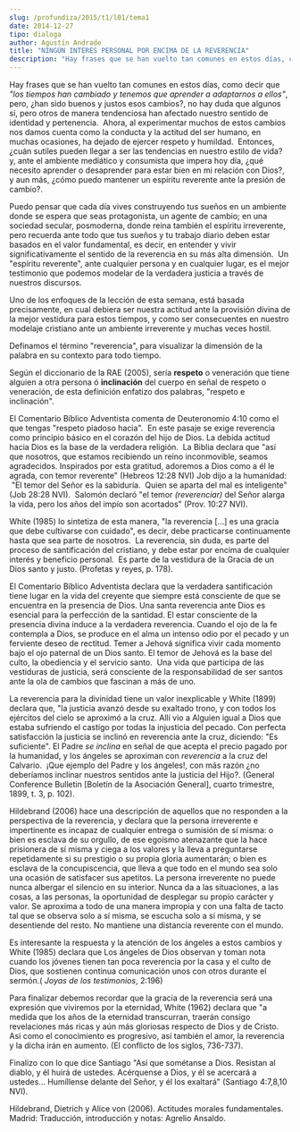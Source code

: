 ```yaml
---
slug: /profundiza/2015/t1/l01/tema1
date: 2014-12-27
tipo: dialoga
author: Agustín Andrade
title: "NINGÚN INTERÉS PERSONAL POR ENCIMA DE LA REVERENCIA"
description: "Hay frases que se han vuelto tan comunes en estos días, como decir que“los  tiempos han cambiado y tenemos que aprender a adaptarnos a ellos”, pero, ¿han  sido buenos y justos esos cambios?, no hay duda que algunos sí, pero otros de  manera tendenciosa han afectado nuestro sen..."
---
```


Hay frases que se han vuelto tan comunes en estos días, como decir que _"los tiempos han cambiado y tenemos que aprender a adaptarnos a ellos"_, pero, ¿han sido buenos y justos esos cambios?, no hay duda que algunos sí, pero otros de manera tendenciosa han afectado nuestro sentido de identidad y pertenencia.  Ahora, al experimentar muchos de estos cambios nos damos cuenta como la conducta y la actitud del ser humano, en muchas ocasiones, ha dejado de ejercer respeto y humildad.  Entonces, ¿cuán sutiles pueden llegar a ser las tendencias en nuestro estilo de vida? y, ante el ambiente mediático y consumista que impera hoy día, ¿qué necesito aprender o desaprender para estar bien en mi relación con Dios?, y aun más, ¿cómo puedo mantener un espíritu reverente ante la presión de cambio?.

Puedo pensar que cada día vives construyendo tus sueños en un ambiente donde se espera que seas protagonista, un agente de cambio; en una sociedad secular, posmoderna, donde reina también el espíritu irreverente, pero recuerda ante todo que tus sueños y tu trabajo diario deben estar basados en el valor fundamental, es decir, en entender y vivir significativamente el sentido de la reverencia en su más alta dimensión.  Un "espíritu reverente", ante cualquier persona y en cualquier lugar, es el mejor testimonio que podemos modelar de la verdadera justicia a través de nuestros discursos.

Uno de los enfoques de la lección de esta semana, está basada precisamente, en cual debiera ser nuestra actitud ante la provisión divina de la mejor vestidura para estos tiempos, y como ser consecuentes en nuestro modelaje cristiano ante un ambiente irreverente y muchas veces hostil.

Definamos el término "reverencia", para visualizar la dimensión de la palabra en su contexto para todo tiempo.

Según el diccionario de la RAE (2005), sería **respeto** o veneración que tiene alguien a otra persona ó **inclinación** del cuerpo en señal de respeto o veneración, de esta definición enfatizo dos palabras, "respeto e inclinación".

El Comentario Bíblico Adventista comenta de Deuteronomio 4:10 como el que tengas "respeto piadoso hacia".  En este pasaje se exige reverencia como principio básico en el corazón del hijo de Dios. La debida actitud hacia Dios es la base de la verdadera religión.  La Biblia declara que "así que nosotros, que estamos recibiendo un reino inconmovible, seamos agradecidos. Inspirados por esta gratitud, adoremos a Dios como a él le agrada, con temor reverente" (Hebreos 12:28 NVI) Job dijo a la humanidad:  "El temor del Señor es la sabiduría.  Quien se aparta del mal es inteligente" (Job 28:28 NVI).  Salomón declaró "el temor _(reverenciar)_ del Señor alarga la vida, pero los años del impío son acortados" (Prov. 10:27 NVI).

White (1985) lo sintetiza de esta manera, "la reverencia [...] es una gracia que debe cultivarse con cuidado", es decir, debe practicarse continuamente hasta que sea parte de nosotros.  La reverencia, sin duda, es parte del proceso de santificación del cristiano, y debe estar por encima de cualquier interés y beneficio personal.  Es parte de la vestidura de la Gracia de un Dios santo y justo. (Profetas y reyes, p. 178).

El Comentario Bíblico Adventista declara que la verdadera santificación tiene lugar en la vida del creyente que siempre está consciente de que se encuentra en la presencia de Dios. Una santa reverencia ante Dios es esencial para la perfección de la santidad. El estar consciente de la presencia divina induce a la verdadera reverencia. Cuando el ojo de la fe contempla a Dios, se produce en el alma un intenso odio por el pecado y un ferviente deseo de rectitud. Temer a Jehová significa vivir cada momento bajo el ojo paternal de un Dios santo. El temor de Jehová es la base del culto, la obediencia y el servicio santo.  Una vida que participa de las vestiduras de justicia, será consciente de la responsabilidad de ser santos ante la ola de cambios que fascinan a más de uno.

La reverencia para la divinidad tiene un valor inexplicable y White (1899) declara que, "la justicia avanzó desde su exaltado trono, y con todos los ejércitos del cielo se aproximó a la cruz. Allí vio a Alguien igual a Dios que estaba sufriendo el castigo por todas la injusticia del pecado. Con perfecta satisfacción la justicia se inclinó en reverencia ante la cruz, diciendo: "Es suficiente". El Padre _se inclina_ en señal de que acepta el precio pagado por la humanidad, y los ángeles se aproximan con _reverencia_ a la cruz del Calvario.  ¡Que ejemplo del Padre y los ángeles!, con más razón ¿no deberíamos inclinar nuestros sentidos ante la justicia del Hijo?. (General Conference Bulletin [Boletín de la Asociación General], cuarto trimestre, 1899, t. 3, p. 102).

Hildebrand (2006) hace una descripción de aquellos que no responden a la perspectiva de la reverencia, y declara que la persona irreverente e impertinente es incapaz de cualquier entrega o sumisión de sí misma: o bien es esclava de su orgullo, de ese egoísmo atenazante que la hace prisionera de sí misma y ciega a los valores y la lleva a preguntarse repetidamente si su prestigio o su propia gloria aumentarán; o bien es esclava de la concupiscencia, que lleva a que todo en el mundo sea solo una ocasión de satisfacer sus apetitos. La persona irreverente no puede nunca albergar el silencio en su interior. Nunca da a las situaciones, a las cosas, a las personas, la oportunidad de desplegar su propio carácter y valor. Se aproxima a todo de una manera impropia y con una falta de tacto tal que se observa solo a sí misma, se escucha solo a sí misma, y se desentiende del resto. No mantiene una distancia reverente con el mundo.

Es interesante la respuesta y la atención de los ángeles a estos cambios y White (1985) declara que Los ángeles de Dios observan y toman nota cuando los jóvenes tienen tan poca reverencia por la casa y el culto de Dios, que sostienen continua comunicación unos con otros durante el sermón.( _Joyas de los testimonios_, 2:196)

Para finalizar debemos recordar que la gracia de la reverencia será una expresión que viviremos por la eternidad, White (1962) declara que "a medida que los años de la eternidad transcurran, traerán consigo revelaciones más ricas y aún más gloriosas respecto de Dios y de Cristo. Así como el conocimiento es progresivo, así también el amor, la reverencia y la dicha irán en aumento. (El conflicto de los siglos, 736-737).

Finalizo con lo que dice Santiago "Así que sométanse a Dios. Resistan al diablo, y él huirá de ustedes. Acérquense a Dios, y él se acercará a ustedes… Humíllense delante del Señor, y él los exaltará" (Santiago 4:7,8,10 NVI).

Hildebrand, Dietrich y Alice von (2006). Actitudes morales fundamentales. Madrid: Traducción, introducción y notas: Agrelio Ansaldo.

